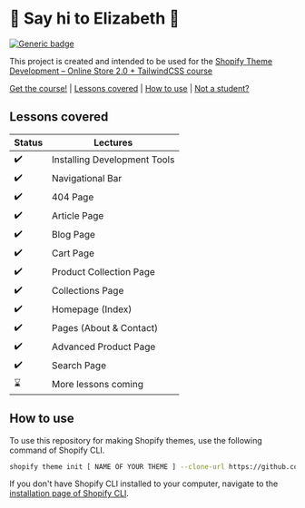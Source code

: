 # :wave: Say hi to Elizabeth :wave:

[![Generic badge](https://img.shields.io/badge/course%20available%3F-yes-green.svg)](https://shields.io/)

This project is created and intended to be used for the [Shopify Theme Development – Online Store 2.0 + TailwindCSS course](https://weeklyhow.com/courses/)

[Get the course!](https://weeklyhow.com/) | [Lessons covered](#lessons-covered) |
[How to use](#how-to-use) | [Not a student?](#not-a-student)

## Lessons covered

| Status             | Lectures                     |
| ------------------ | ---------------------------- |
| :heavy_check_mark: | Installing Development Tools |
| :heavy_check_mark: | Navigational Bar             |
| :heavy_check_mark: | 404 Page                     |
| :heavy_check_mark: | Article Page                 |
| :heavy_check_mark: | Blog Page                    |
| :heavy_check_mark: | Cart Page                    |
| :heavy_check_mark: | Product Collection Page      |
| :heavy_check_mark: | Collections Page             |
| :heavy_check_mark: | Homepage (Index)             |
| :heavy_check_mark: | Pages (About & Contact)      |
| :heavy_check_mark: | Advanced Product Page        |
| :heavy_check_mark: | Search Page                  |
| :hourglass:        | More lessons coming          |

## How to use

To use this repository for making Shopify themes, use the following command of Shopify CLI.

```sh
shopify theme init [ NAME OF YOUR THEME ] --clone-url https://github.com/polidario/Elizabeth_Clean
```

If you don't have Shopify CLI installed to your computer, navigate to the [installation page of Shopify CLI](https://shopify.dev/themes/tools/cli/installation).
